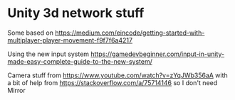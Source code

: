# Unity 3d network stuff
Some based on https://medium.com/eincode/getting-started-with-multiplayer-player-movement-f9f7f6a4217

Using the new input system https://gamedevbeginner.com/input-in-unity-made-easy-complete-guide-to-the-new-system/

Camera stuff from https://www.youtube.com/watch?v=zYqJWb356aA
with a bit of help from https://stackoverflow.com/a/75714146 so I don't need Mirror
